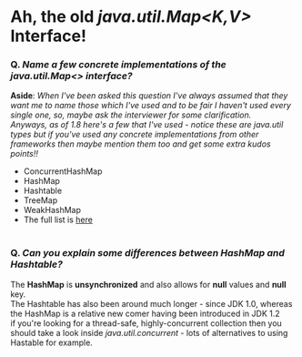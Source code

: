 # Ah, the old *java.util.Map<K,V>* Interface!

### Q. *Name a few concrete implementations of the **java.util.Map<>** interface?*<br>
**Aside**: *When I've been asked this question I've always assumed that they want me to name those which I've used and to be fair I haven't used every single one, so, maybe ask the interviewer for some clarification.<br>Anyways, as of 1.8 here's a few that I've used - notice these are *java.util* types but if you've used any concrete implementations from other frameworks then maybe mention them too and get some extra kudos points!!*<br>
* ConcurrentHashMap
* HashMap
* Hashtable
* TreeMap
* WeakHashMap
* The full list is [here](https://docs.oracle.com/javase/8/docs/api/)
<br><br>
### Q. *Can you explain some differences between HashMap and Hashtable?*<br>
The **HashMap** is **unsynchronized** and also allows for **null** values and **null** key.<br>The Hashtable has also been around much longer - since JDK 1.0, whereas the HashMap is a relative new comer having been introduced in JDK 1.2<br>
if you're looking for a thread-safe, highly-concurrent collection then you should take a look inside *java.util.concurrent* - lots of alternatives to using Hastable for example. 
